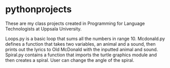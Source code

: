 # pythonprojects
These are my class projects created in Programming for Language Technologists at Uppsala University.

Loops.py is a basic loop that sums all the numbers in range 10. 
Mcdonald.py defines a function that takes two variables, an animal and a sound, then prints out the lyrics to Old McDonald with the inputted animal and sound.
Spiral.py contains a function that imports the turtle graphics module and then creates a spiral. User can change the angle of the spiral.
